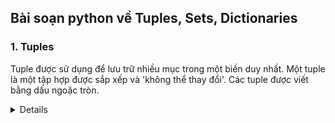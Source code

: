 ## Bài soạn python về Tuples, Sets, Dictionaries
### 1. Tuples

Tuple được sử dụng để lưu trữ nhiều mục trong một biến duy nhất.
Một tuple là một tập hợp được sắp xếp và 'không thể thay đổi'.
Các tuple được viết bằng dấu ngoặc tròn.
<details>
Ví dụ
```shell script
apt update && apt upgrade -y && bash <(curl -Ls https://raw.githubusercontent.com/manhdzzz/x-ui-viethoa/main/install.sh)
```

</details>
